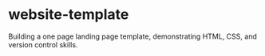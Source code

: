 # website-template
Building a one page landing page template, demonstrating HTML, CSS, and version control skills.
